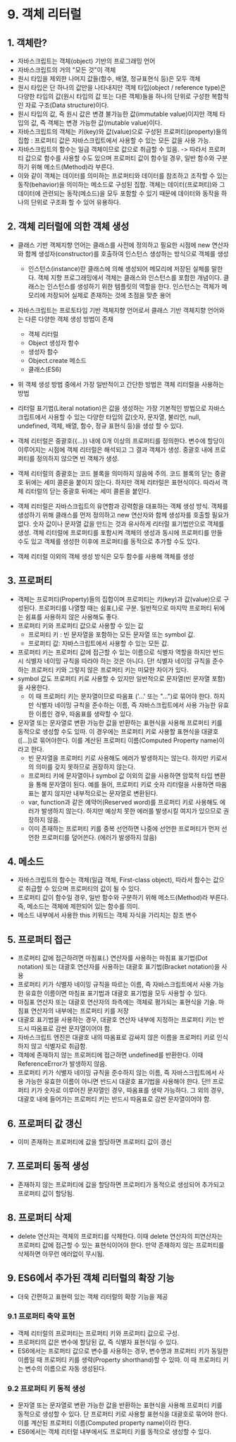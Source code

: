 # 9. 객체 리터럴
## 1. 객체란?
- 자바스크립트는 객체(object) 기반의 프로그래밍 언어
- 자바스크립트의 거의 "모든 것"이 객체
- 원시 타입을 제외한 나머지 값들(함수, 배열, 정규표현식 등)은 모두 객체
- 원시 타입은 단 하나의 값만을 나타내지만 객체 타입(object / reference type)은 다양한 타입의 값(원시 타입의 값 또는 다른 객체)들을 하나의 단위로 구성한 복합적인 자료 구조(Data structure)이다.
- 원시 타입의 값, 즉 원시 값은 변경 불가능한 값(immutable value)이지만 객체 타입의 값, 즉 객체는 변경 가능한 값(mutable value)이다.
- 자바스크립트의 객체는 키(key)와 값(value)으로 구성된 프로퍼티(property)들의 집합 : 프로퍼티 값은 자바스크립트에서 사용할 수 있는 모든 값을 사용 가능.
- 자바스크립트의 함수는 일급 객체이므로 값으로 취급할 수 있음. -> 따라서 프로퍼티 값으로 함수를 사용할 수도 있으며 프로퍼티 값이 함수일 경우, 일반 함수와 구분하기 위해 메소드(Method)라 부른다.
- 이와 같이 객체는 데이터를 의미하는 프로퍼티와 데이터를 참조하고 조작할 수 있는 동작(behavior)을 의미하는 메소드로 구성된 집합. 객체는 데이터(프로퍼티)와 그 데이터에 관련되는 동작(메소드)을 모두 포함할 수 있기 때문에 데이터와 동작을 하나의 단위로 구조화 할 수 있어 유용하다.
## 2. 객체 리터럴에 의한 객체 생성
- 클래스 기반 객체지향 언어는 클래스를 사전에 정의하고 필요한 시점에 new 연산자와 함께 생성자(constructor)를 호출하여 인스턴스 생성하는 방식으로 객체를 생성
  - 인스턴스(instance)란 클래스에 의해 생성되어 메모리에 저장된 실체를 말한다. 객체 지향 프로그래밍에서 객체는 클래스와 인스턴스를 포함한 개념이다. 클래스는 인스턴스를 생성하기 위한 템플릿의 역할을 한다. 인스턴스는 객체가 메모리에 저장되어 실제로 존재하는 것에 초점을 맞춘 용어
- 자바스크립트는 프로토타입 기반 객체지향 언어로서 클래스 기반 객체지향 언어와는 다른 다양한 객체 생성 방법이 존재
  - 객체 리터럴
  - Object 생성자 함수
  - 생성자 함수
  - Object.create 메소드
  - 클래스(ES6)
- 위 객체 생성 방법 중에서 가장 일반적이고 간단한 방법은 객체 리터럴을 사용하는 방법
- 리터럴 표기법(Literal notation)은 값을 생성하는 가장 기본적인 방법으로 자바스크립트에서 사용할 수 있는 다양한 타입의 값(숫자, 문자열, 불리언, null, undefined, 객체, 배열, 함수, 정규 표현식 등)을 생성 할 수 있다.

- 객체 리터럴은 중괄호({...}) 내에 0개 이상의 프로퍼티를 정의한다. 변수에 할당이 이루어지는 시점에 객체 리터럴은 해석되고 그 결과 객체가 생성. 중괄호 내에 프로퍼티를 정의하지 않으면 빈 객체가 생성.
- 객체 리터럴의 중괄호는 코드 블록을 의미하지 않음에 주의. 코드 블록의 닫는 중괄호 뒤에는 세미 콜론을 붙이지 않는다. 하지만 객체 리터럴은 표현식이다. 따라서 객체 리터럴의 닫는 중괄호 뒤에는 세미 콜론을 붙인다.
- 객체 리터럴은 자바스크립트의 유연함과 강력함을 대표하는 객체 생성 방식. 객체를 생성하기 위해 클래스를 먼저 정의하고 new 연산자와 함께 생성자를 호출할 필요가 없다. 숫자 값이나 문자열 값을 만드는 것과 유사하게 리터럴 표기법만으로 객체를 생성. 객체 리터럴에 프로퍼티를 포함시켜 객체의 생성과 동시에 프로퍼티를 만들 수도 있고 객체를 생성한 이후에 프로퍼티를 동적으로 추가할 수도 있다.
- 객체 리터럴 이외의 객체 생성 방식은 모두 함수를 사용해 객체를 생성
## 3. 프로퍼티
- 객체는 프로퍼티(Property)들의 집합이며 프로퍼티는 키(key)과 값(value)으로 구성된다. 프로퍼티를 나열할 때는 쉼표(,)로 구분. 일반적으로 마지막 프로퍼티 뒤에는 쉼표를 사용하지 않은 사용해도 좋다.
- 프로퍼티 키와 프로퍼티 값으로 사용할 수 있는 값
  - 프로퍼티 키 : 빈 문자열을 포함하는 모든 문자열 또는 symbol 값.
  - 프로퍼티 값: 자바스크립트에서 사용할 수 있는 모든 값.
- 프로퍼티 키는 프로퍼티 값에 접근할 수 있는 이름으로 식별자 역할을 하지만 반드시 식별자 네이밍 규칙을 따라야 하는 것은 아니다. 단! 식별자 네이밍 규칙을 준수하는  프로퍼티 키와 그렇지 않은 프로퍼티 키는 미묘한 차이가 있다.
- symbol 값도 프로퍼티 키로 사용할 수 있지만 일반적으로 문자열(빈 문자열 포함)을 사용한다.
  - 이 때 프로퍼티 키는 문자열이므로 따옴표 ('...' 또는 "...")로 묶어야 한다. 하지만 식별자 네이밍 규칙을 준수하는 이름, 즉 자바스크립트에서 사용 가능한 유효한 이름인 경우, 따옴표를 생략할 수 있다.
- 문자열 또는 문자열로 변환 가능한 값을 반환하는 표현식을 사용해 프로퍼티 키를 동적으로 생성할 수도 있따. 이 경우에는 프로퍼티 키로 사용할 표현식을 대괄호([...])로 묶어야한다. 이를 계산된 프로퍼티 이름(Computed Property name)이라고 한다.
  - 빈 문자열을 프로퍼티 키로 사용해도 에러가 발생하지는 않는다. 하지만 키로서의 의미를 갖지 못하므로 권장하지 않는다.
  - 프로퍼티 키에 문자열이나 symbol 값 이외의 값을 사용하면 암묵적 타입 변환을 통해 문자열이 된다. 예를 들어, 프로퍼티 키로 숫자 리터럴을 사용하면 따옴표는 붙지 않지만 내부적으로는 문자열로 변환된다.
  - var, function과 같은 예약어(Reserved word)를 프로퍼티 키로 사용해도 에러가 발생하지 않는다. 하지만 예상치 못한 에러를 발생시킬 여지가 있으므로 권장하지 않음.
  - 이미 존재하는 프로퍼티 키를 중복 선언하면 나중에 선언한 프로퍼티가 먼저 선언한 프로퍼티를 덮어쓴다. (에러가 발생하지 않음)

## 4. 메소드
- 자바스크립트의 함수는 객체(일급 객체, First-class object), 따라서 함수는 값으로 취급할 수 있으며 프로퍼티의 값이 될 수 있다.
- 프로퍼티 값이 함수일 경우, 일반 함수와 구분하기 위해 메소드(Method)라 부른다. 즉, 메소드는 객체에 제한되어 있는 함수를 의미.
- 메소드 내부에서 사용한 this 키워드는 객체 자식을 가리치는 참조 변수

## 5. 프로퍼티 접근
- 프로퍼티 값에 접근하려면 마침표(.) 연산자를 사용하는 마침표 표기법(Dot notation) 또는 대괄호 연산자를 사용하는 대괄호 표기법(Bracket notation)을 사용
- 프로퍼티 키가 식별자 네이밍 규칙을 따르는 이름, 즉 자바스크립트에서 사용 가능한 유효한 이름이면 마침표 표기법과 대괄호 표기법을 모두 사용할 수 있다.
- 마침표 연산자 또는 대괄호 연산자의 좌측에는 객체로 평가되는 표현식을 기술. 마침표 연산자의 내부에는 프로퍼티 키를 저장
- 대괄호 표기법을 사용하는 경우, 대괄호 연산자 내부에 지정하는 프로퍼티 키는 반드시 따옴표로 감싼 문자열이어야 함.
- 자바스크립트 엔진은 대괄호 내의 따옴표로 감싸지 않은 이름을 프로퍼티 키로 인식하지 않고 식별자로 취급함.
- 객체에 존재하지 않는 프로퍼티에 접근하면 undefined를 반환한다. 이때 ReferenceError가 발생하지 않음.
- 프로퍼티 키가 식별자 네이밍 규칙을 준수하지 않는 이름, 즉 자바스크립트에서 사용 가능한 유효한 이름이 아니면 반드시 대괄호 표기법을 사용해야 한다. 단!! 프로퍼티 키가 숫자로 이루어진 문자열인 경우, 따옴표를 생략 가능하다. 그 외의 경우, 대괄호 내에 들어가는 프로퍼티 키는 반드시 따옴표로 감싼 문자열이어야 함.

## 6. 프로퍼티 값 갱신
- 이미 존재하는 프로퍼티에 값을 할당하면 프로퍼티 값이 갱신
## 7. 프로퍼티 동적 생성
- 존재하지 않는 프로퍼티에 값을 할당하면 프로퍼티가 동적으로 생성되어 추가되고 프로퍼티 값이 할당됨.
## 8. 프로퍼티 삭제
- delete 연산자는 객체의 프로퍼티를 삭제한다. 이때 delete 연산자의 피연산자는 프로퍼티 값에 접근할 수 있는 표현식이어야 한다. 만약 존재하지 않는 프로퍼티를 삭제하면 아무런 에러없이 무시됨.
## 9. ES6에서 추가된 객체 리터럴의 확장 기능
- 더욱 간편하고 표현력 있는 객체 리터럴의 확장 기능을 제공
### 9.1 프로퍼티 축약 표현
- 객체 리터럴의 프로퍼티는 프로퍼티 키와 프로퍼티 값으로 구성.
- 프로퍼티의 값은 변수에 할당된 값, 즉 식별자 표현식일 수 있다.
- ES6에서는 프로퍼티 값으로 변수를 사용하는 경우, 변수명과 프로퍼티 키가 동일한 이름일 때 프로퍼티 키를 생략(Property shorthand)할 수 있따. 이 때 프로퍼티 키는 변수의 이름으로 자동 생성된다.
### 9.2 프로퍼티 키 동적 생성
- 문자열 또는 문자열로 변환 가능한 값을 반환하는 표현식을 사용해 프로퍼티 키를 동적으로 생성할 수 있다. 단 프로퍼티 키로 사용할 표현식을 대괄호로 묶어야 한다. 이를 계산된 프로퍼티 이름(Computed property name)이라 한다.
- ES6에서는 객체 리터럴 내부에서도 프로퍼티 키를 동적으로 생성할 수 있다.